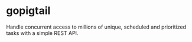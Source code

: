 # gopigtail
Handle concurrent access to millions of unique, scheduled and prioritized tasks with a simple REST API.
